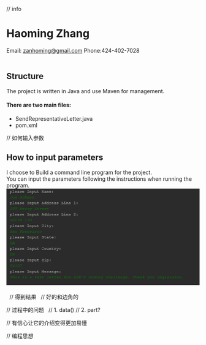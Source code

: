// info<br>
# Haoming Zhang<br>
   Email: zanhoming@gmail.com      Phone:424-402-7028
<br>
<br>
## Structure
The project is written in Java and use Maven for management.<br>
#### There are two main files:<br>
   * SendRepresentativeLetter.java
   * pom.xml<br>
   
// 如何输入参数
## How to input parameters
I choose to Build a command line program for the project.<br>
You can input the parameters following the instructions when running the program.<br>
![](https://github.com/ffrqw/Projects/raw/master/Lob_SendRepresentativeLetter/sample_input.png) <br> 
// 得到结果
   // 好的和边角的

// 过程中的问题
   // 1. data()
   // 2. part?
   
// 有信心让它的介绍变得更加易懂

// 编程思想
